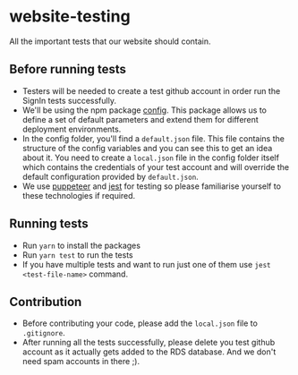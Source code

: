 # website-testing

All the important tests that our website should contain.

## Before running tests

-   Testers will be needed to create a test github account in order run the SignIn tests successfully.
-   We'll be using the npm package [config](https://www.npmjs.com/package/config). This package allows us to define a set of default parameters and extend them for different deployment environments.
-   In the config folder, you'll find a `default.json` file. This file contains the structure of the config variables and you can see this to get an idea about it. You need to create a `local.json` file in the config folder itself which contains the credentials of your test account and will override the default configuration provided by `default.json`.
-   We use [puppeteer](https://pptr.dev/) and [jest](https://jestjs.io/) for testing so please familiarise yourself to these technologies if required.

## Running tests

-   Run `yarn` to install the packages
-   Run `yarn test` to run the tests
-   If you have multiple tests and want to run just one of them use `jest <test-file-name>` command.

## Contribution

-   Before contributing your code, please add the `local.json` file to `.gitignore`.
-   After running all the tests successfully, please delete you test github account as it actually gets added to the RDS database. And we don't need spam accounts in there ;).
